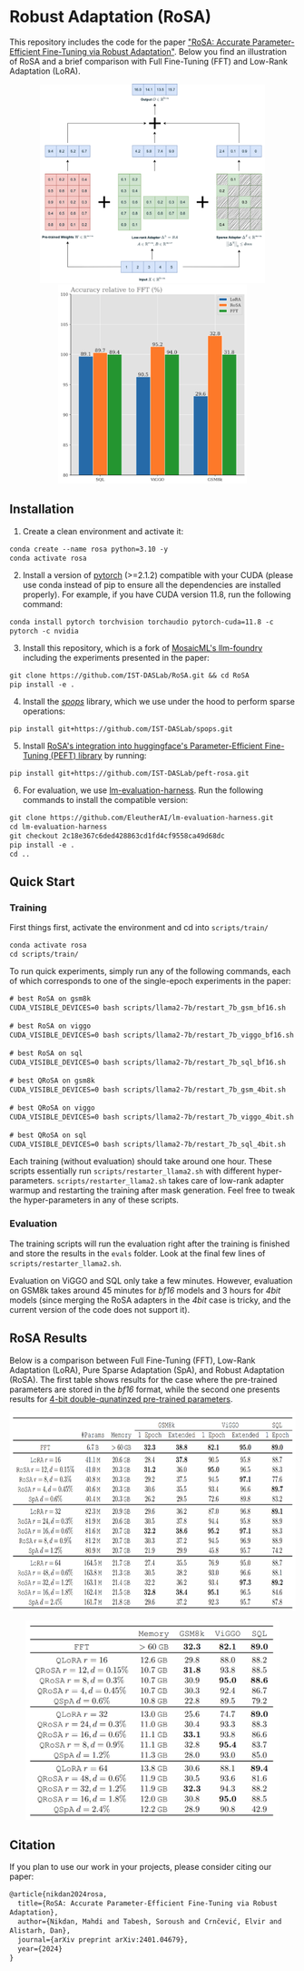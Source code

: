 # Robust Adaptation (RoSA)

This repository includes the code for the paper ["RoSA: Accurate Parameter-Efficient Fine-Tuning via Robust Adaptation"](https://arxiv.org/abs/2401.04679). Below you find an illustration of RoSA and a brief comparison with Full Fine-Tuning (FFT) and Low-Rank Adaptation (LoRA).

<p float="left" align="middle">
  <img src="./figs/rosa-illus.png" height="350" />
  <img src="./figs/rosa-bar.png" height="350" /> 
</p>


## Installation
1. Create a clean environment and activate it:
```
conda create --name rosa python=3.10 -y
conda activate rosa
```

2. Install a version of [pytorch](https://pytorch.org/) (>=2.1.2) compatible with your CUDA (please use conda instead of pip to ensure all the dependencies are installed properly). For example, if you have CUDA version 11.8, run the following command:
```
conda install pytorch torchvision torchaudio pytorch-cuda=11.8 -c pytorch -c nvidia
```

3. Install this repository, which is a fork of [MosaicML's llm-foundry](https://github.com/mosaicml/llm-foundry) including the experiments presented in the paper:
```
git clone https://github.com/IST-DASLab/RoSA.git && cd RoSA
pip install -e .
```

4. Install the [*spops*](https://github.com/IST-DASLab/spops) library, which we use under the hood to perform sparse operations: 
```
pip install git+https://github.com/IST-DASLab/spops.git
```

5. Install [RoSA's integration into huggingface's Parameter-Efficient Fine-Tuning (PEFT) library](https://github.com/IST-DASLab/peft-rosa) by running:
```
pip install git+https://github.com/IST-DASLab/peft-rosa.git
```

6. For evaluation, we use [lm-evaluation-harness](https://github.com/EleutherAI/lm-evaluation-harness). Run the following commands to install the compatible version:
```
git clone https://github.com/EleutherAI/lm-evaluation-harness.git
cd lm-evaluation-harness
git checkout 2c18e367c6ded428863cd1fd4cf9558ca49d68dc
pip install -e .
cd ..
```

## Quick Start

### Training
First things first, activate the environment and cd into `scripts/train/`
```
conda activate rosa
cd scripts/train/
```

To run quick experiments, simply run any of the following commands, each of which corresponds to one of the single-epoch experiments in the paper:

```
# best RoSA on gsm8k
CUDA_VISIBLE_DEVICES=0 bash scripts/llama2-7b/restart_7b_gsm_bf16.sh

# best RoSA on viggo
CUDA_VISIBLE_DEVICES=0 bash scripts/llama2-7b/restart_7b_viggo_bf16.sh

# best RoSA on sql
CUDA_VISIBLE_DEVICES=0 bash scripts/llama2-7b/restart_7b_sql_bf16.sh

# best QRoSA on gsm8k
CUDA_VISIBLE_DEVICES=0 bash scripts/llama2-7b/restart_7b_gsm_4bit.sh

# best QRoSA on viggo
CUDA_VISIBLE_DEVICES=0 bash scripts/llama2-7b/restart_7b_viggo_4bit.sh

# best QRoSA on sql
CUDA_VISIBLE_DEVICES=0 bash scripts/llama2-7b/restart_7b_sql_4bit.sh
```

Each training (without evaluation) should take around one hour. These scripts essentially run `scripts/restarter_llama2.sh` with different hyper-parameters. `scripts/restarter_llama2.sh` takes care of low-rank adapter warmup and restarting the training after mask generation. Feel free to tweak the hyper-parameters in any of these scripts.

### Evaluation
The training scripts will run the evaluation right after the training is finished and store the results in the `evals` folder. Look at the final few lines of `scripts/restarter_llama2.sh`.

Evaluation on ViGGO and SQL only take a few minutes. However, evaluation on GSM8k takes around 45 minutes for *bf16* models and 3 hours for *4bit* models (since merging the RoSA adapters in the *4bit* case is tricky, and the current version of the code does not support it).

## RoSA Results
Below is a comparison between Full Fine-Tuning (FFT), Low-Rank Adaptation (LoRA), Pure Sparse Adaptation (SpA), and Robust Adaptation (RoSA). The first table shows results for the case where the pre-trained parameters are stored in the *bf16* format, while the second one presents results for [4-bit double-qunatinzed pre-trained parameters](https://arxiv.org/abs/2305.14314).

<p align="center">
<img src="./figs/rosa_results.png" alt="Summary of RoSA results" height="350" width="auto"/>
</p>

<p align="center">
<img src="./figs/qrosa_results.png" alt="Summary of QRoSA results" height="350" width="auto"/>
</p>


## Citation
If you plan to use our work in your projects, please consider citing our paper:

```
@article{nikdan2024rosa,
  title={RoSA: Accurate Parameter-Efficient Fine-Tuning via Robust Adaptation},
  author={Nikdan, Mahdi and Tabesh, Soroush and Crnčević, Elvir and Alistarh, Dan},
  journal={arXiv preprint arXiv:2401.04679},
  year={2024}
}
```
